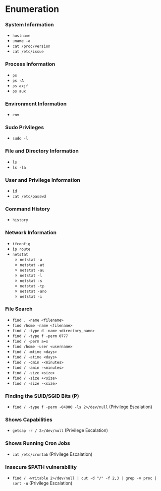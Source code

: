 # Enumeration

### System Information

- `hostname`
- `uname -a`
- `cat /proc/version`
- `cat /etc/issue`

### Process Information

- `ps`
- `ps -A`
- `ps axjf`
- `ps aux`

### Environment Information

- `env`

### Sudo Privileges

- `sudo -l`

### File and Directory Information

- `ls`
- `ls -la`

### User and Privilege Information

- `id`
- `cat /etc/passwd`

### Command History

- `history`

### Network Information

- `ifconfig`
- `ip route`
- `netstat`
  - `netstat -a`
  - `netstat -at`
  - `netstat -au`
  - `netstat -l`
  - `netstat -s`
  - `netstat -tp`
  - `netstat -ano`
  - `netstat -i`

### File Search

- `find . -name <filename>`
- `find /home -name <filename>`
- `find / -type d -name <directory_name>`
- `find / -type f -perm 0777`
- `find / -perm a=x`
- `find /home -user <username>`
- `find / -mtime <days>`
- `find / -atime <days>`
- `find / -cmin -<minutes>`
- `find / -amin -<minutes>`
- `find / -size <size>`
- `find / -size +<size>`
- `find / -size -<size>`

### Finding the SUID/SGID Bits (P)

- `find / -type f -perm -04000 -ls 2>/dev/null` (Privilege Escalation)

### Shows Capabilities

- `getcap -r / 2>/dev/null` (Privilege Escalation)

### Shows Running Cron Jobs

- `cat /etc/crontab` (Privilege Escalation)

### Insecure $PATH vulnerability

- `find / -writable 2>/dev/null | cut -d "/" -f 2,3 | grep -v proc | sort -u` (Privilege Escalation)
